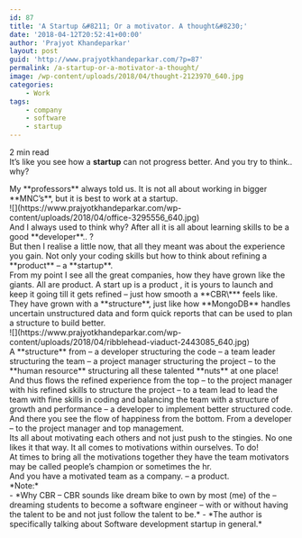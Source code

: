 ```yaml
---
id: 87
title: 'A Startup &#8211; Or a motivator. A thought&#8230;'
date: '2018-04-12T20:52:41+00:00'
author: 'Prajyot Khandeparkar'
layout: post
guid: 'http://www.prajyotkhandeparkar.com/?p=87'
permalink: /a-startup-or-a-motivator-a-thought/
image: /wp-content/uploads/2018/04/thought-2123970_640.jpg
categories:
    - Work
tags:
    - company
    - software
    - startup
---
```


<span class="rt-reading-time" style="display: block;"><span class="rt-label rt-prefix"></span> <span class="rt-time">2</span> <span class="rt-label rt-postfix">min read</span></span>It’s like you see how a **startup** can not progress better. And you try to think.. why?

<div><div>My **professors** always told us. It is not all about working in bigger **MNC’s**, but it is best to work at a startup.</div></div><div>![](https://www.prajyotkhandeparkar.com/wp-content/uploads/2018/04/office-3295556_640.jpg)</div><div></div><div></div><div></div>And I always used to think why? After all it is all about learning skills to be a good **developer**.. ?

<div></div><div></div>But then I realise a little now, that all they meant was about the experience you gain. Not only your coding skills but how to think about refining a **product** – a **startup**.

<div></div><div></div>From my point I see all the great companies, how they have grown like the giants. All are product. A start up is a product , it is yours to launch and keep it going till it gets refined – just how smooth a **CBR\*** feels like.

<div></div><div></div>They have grown with a **structure**, just like how **MongoDB** handles uncertain unstructured data and form quick reports that can be used to plan a structure to build better.

<div></div><div></div><div></div><div>![](https://www.prajyotkhandeparkar.com/wp-content/uploads/2018/04/ribblehead-viaduct-2443085_640.jpg)</div><div></div><div></div>A **structure** from – a developer structuring the code – a team leader structuring the team – a project manager structuring the project – to the **human resource** structuring all these talented **nuts** at one place!

<div></div><div></div>And thus flows the refined experience from the top – to the project manager with his refined skills to structure the project – to a team lead to lead the team with fine skills in coding and balancing the team with a structure of growth and performance – a developer to implement better structured code.

<div></div><div></div>And there you see the flow of happiness from the bottom. From a developer – to the project manager and top management.

<div></div><div></div>Its all about motivating each others and not just push to the stingies. No one likes it that way. It all comes to motivations within ourselves. To do!

<div></div><div></div>At times to bring all the motivations together they have the team motivators may be called people’s champion or sometimes the hr.

<div></div>And you have a motivated team as a company. – a product.

<div></div><div></div><div>*Note:* </div>- *Why CBR – CBR sounds like dream bike to own by most (me) of the – dreaming students to become a software engineer – with or without having the talent to be and not just follow the talent to be.*
- *The author is specifically talking about Software development startup in general.*